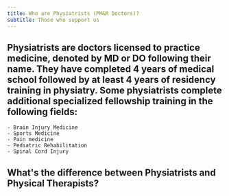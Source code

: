 ```yaml
---
title: Who are Physiatrists (PM&R Doctors)?
subtitle: Those who support us
---
```


## Physiatrists are doctors licensed to practice medicine, denoted by MD or DO following their name. They have completed 4 years of medical school followed by at least 4 years of residency training in physiatry. Some physiatrists complete additional specialized fellowship training in the following fields:

    - Brain Injury Medicine
    - Sports Medicine
    - Pain medicine
    - Pediatric Rehabilitation
    - Spinal Cord Injury



## What's the difference between Physiatrists and Physical Therapists?
